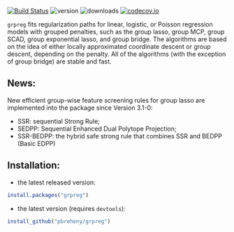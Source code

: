 [![Build Status](https://travis-ci.org/YaohuiZeng/grpreg.svg?branch=master)](https://travis-ci.org/YaohuiZeng/grpreg)
![version](http://www.r-pkg.org/badges/version/grpreg)
![downloads](http://cranlogs.r-pkg.org/badges/grpreg)
[![codecov.io](https://codecov.io/github/pbreheny/grpreg/coverage.svg?branch=master)](https://codecov.io/github/pbreheny/grpreg?branch=master)

`grpreg` fits regularization paths for linear, logistic, or Poisson regression models with grouped penalties, such as the group lasso, group MCP, group SCAD, group exponential lasso, and group bridge. The algorithms are based on the idea of either locally approximated coordinate descent or group descent, depending on the penalty. All of the algorithms (with the exception of group bridge) are stable and fast.

## News:
New efficient group-wise feature screening rules for group lasso are implemented into the package since Version 3.1-0:
* SSR: sequential Strong Rule;
* SEDPP: Sequential Enhanced Dual Polytope Projection;
* SSR-BEDPP: the hybrid safe strong rule that combines SSR and BEDPP (Basic EDPP)

## Installation:
* the latest released version: 
```R
install.packages("grpreg")
```

* the latest version (requires `devtools`): 
```R
install_github("pbreheny/grpreg")
```
